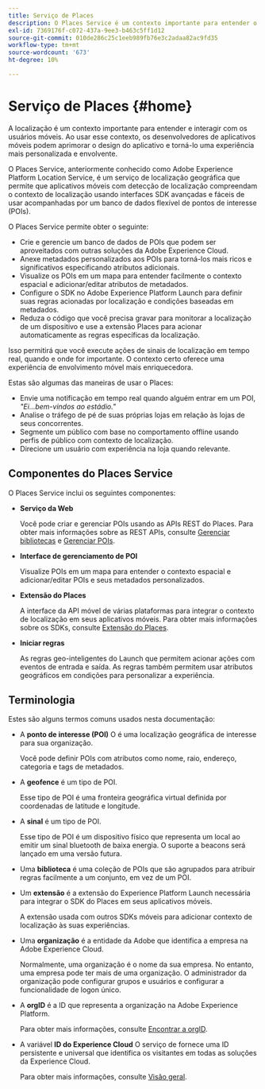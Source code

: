 ```yaml
---
title: Serviço de Places
description: O Places Service é um contexto importante para entender o envolvimento dos usuários móveis. Ao usar esse contexto, os desenvolvedores de aplicativos móveis podem aprimorar o design do aplicativo e torná-lo uma experiência mais personalizada e envolvente.
exl-id: 7369176f-c072-437a-9ee3-b463c5ff1d12
source-git-commit: 010de286c25c1eeb989fb76e3c2adaa82ac9fd35
workflow-type: tm+mt
source-wordcount: '673'
ht-degree: 10%

---
```


# Serviço de Places {#home}

A localização é um contexto importante para entender e interagir com os usuários móveis. Ao usar esse contexto, os desenvolvedores de aplicativos móveis podem aprimorar o design do aplicativo e torná-lo uma experiência mais personalizada e envolvente.

O Places Service, anteriormente conhecido como Adobe Experience Platform Location Service, é um serviço de localização geográfica que permite que aplicativos móveis com detecção de localização compreendam o contexto de localização usando interfaces SDK avançadas e fáceis de usar acompanhadas por um banco de dados flexível de pontos de interesse (POIs).

O Places Service permite obter o seguinte:

* Crie e gerencie um banco de dados de POIs que podem ser aproveitados com outras soluções da Adobe Experience Cloud.
* Anexe metadados personalizados aos POIs para torná-los mais ricos e significativos especificando atributos adicionais.
* Visualize os POIs em um mapa para entender facilmente o contexto espacial e adicionar/editar atributos de metadados.
* Configure o SDK no Adobe Experience Platform Launch para definir suas regras acionadas por localização e condições baseadas em metadados.
* Reduza o código que você precisa gravar para monitorar a localização de um dispositivo e use a extensão Places para acionar automaticamente as regras específicas da localização.

Isso permitirá que você execute ações de sinais de localização em tempo real, quando e onde for importante. O contexto certo oferece uma experiência de envolvimento móvel mais enriquecedora.

Estas são algumas das maneiras de usar o Places:

* Envie uma notificação em tempo real quando alguém entrar em um POI, *&quot;Ei...bem-vindos ao estádio.&quot;*
* Analise o tráfego de pé de suas próprias lojas em relação às lojas de seus concorrentes.
* Segmente um público com base no comportamento offline usando perfis de público com contexto de localização.
* Direcione um usuário com experiência na loja quando relevante.

## Componentes do Places Service

O Places Service inclui os seguintes componentes:

* **Serviço da Web**

   Você pode criar e gerenciar POIs usando as APIs REST do Places. Para obter mais informações sobre as REST APIs, consulte [Gerenciar bibliotecas](/help/web-service-api/api-usage/manage-libraries/manage-libraries.md) e [Gerenciar POIs](/help/web-service-api/api-usage/manage-pois/manage-pois.md).

* **Interface de gerenciamento de POI**

   Visualize POIs em um mapa para entender o contexto espacial e adicionar/editar POIs e seus metadados personalizados.

* **Extensão do Places**

   A interface da API móvel de várias plataformas para integrar o contexto de localização em seus aplicativos móveis. Para obter mais informações sobre os SDKs, consulte [Extensão do Places](/help/places-ext-aep-sdks/places-extension/places-extension.md).

* **Iniciar regras**

   As regras geo-inteligentes do Launch que permitem acionar ações com eventos de entrada e saída. As regras também permitem usar atributos geográficos em condições para personalizar a experiência.

## Terminologia

Estes são alguns termos comuns usados nesta documentação:

* A **ponto de interesse (POI)** O é uma localização geográfica de interesse para sua organização.

   Você pode definir POIs com atributos como nome, raio, endereço, categoria e tags de metadados.

* A **geofence** é um tipo de POI.

   Esse tipo de POI é uma fronteira geográfica virtual definida por coordenadas de latitude e longitude.

* A **sinal** é um tipo de POI.

   Esse tipo de POI é um dispositivo físico que representa um local ao emitir um sinal bluetooth de baixa energia. O suporte a beacons será lançado em uma versão futura.

* Uma **biblioteca** é uma coleção de POIs que são agrupados para atribuir regras facilmente a um conjunto, em vez de um POI.

* Um **extensão** é a extensão do Experience Platform Launch necessária para integrar o SDK do Places em seus aplicativos móveis.

   A extensão usada com outros SDKs móveis para adicionar contexto de localização às suas experiências.

* Uma **organização** é a entidade da Adobe que identifica a empresa na Adobe Experience Cloud.

   Normalmente, uma organização é o nome da sua empresa. No entanto, uma empresa pode ter mais de uma organização. O administrador da organização pode configurar grupos e usuários e configurar a funcionalidade de logon único.

* A **orgID** é a ID que representa a organização na Adobe Experience Platform.

   Para obter mais informações, consulte [Encontrar a orgID](https://forums.adobe.com/thread/2339895).

* A variável **ID do Experience Cloud** O serviço de fornece uma ID persistente e universal que identifica os visitantes em todas as soluções da Experience Cloud.

   Para obter mais informações, consulte [Visão geral](https://docs.adobe.com/content/help/pt-BR/id-service/using/intro/overview.html).
